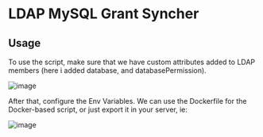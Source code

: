 # LDAP MySQL Grant Syncher

## Usage
To use the script, make sure that we have custom attributes added to LDAP members (here i added database, and databasePermission).


![image](https://user-images.githubusercontent.com/70002495/179700832-7dd73cc7-f5b3-4c9a-8ff4-61b435ccfb45.png)

After that, configure the Env Variables.
We can use the Dockerfile for the Docker-based script, or just export it in your server, ie:


![image](https://user-images.githubusercontent.com/70002495/179701679-d088926e-4982-4ee2-b38a-0334fac06744.png)
